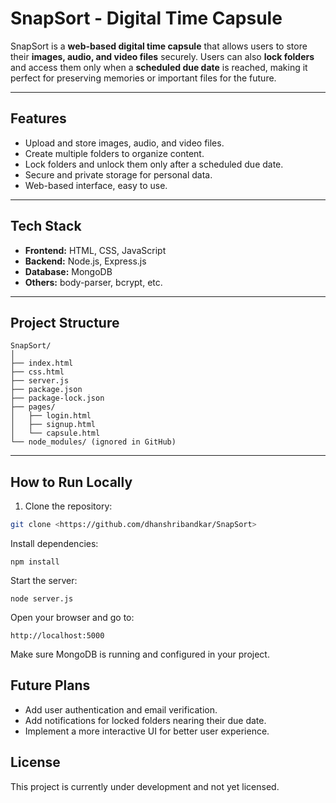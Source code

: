 # SnapSort - Digital Time Capsule

SnapSort is a **web-based digital time capsule** that allows users to store their **images, audio, and video files** securely. Users can also **lock folders** and access them only when a **scheduled due date** is reached, making it perfect for preserving memories or important files for the future.

---

## Features

- Upload and store images, audio, and video files.
- Create multiple folders to organize content.
- Lock folders and unlock them only after a scheduled due date.
- Secure and private storage for personal data.
- Web-based interface, easy to use.

---

## Tech Stack

- **Frontend:** HTML, CSS, JavaScript  
- **Backend:** Node.js, Express.js  
- **Database:** MongoDB  
- **Others:** body-parser, bcrypt, etc.

---

## Project Structure
```
SnapSort/
│
├── index.html
├── css.html
├── server.js
├── package.json
├── package-lock.json
├── pages/
│   ├── login.html
│   ├── signup.html
│   └── capsule.html
└── node_modules/ (ignored in GitHub)
```

---

## How to Run Locally

1. Clone the repository:

```bash
git clone <https://github.com/dhanshribandkar/SnapSort>
```

Install dependencies:
```
npm install
```

Start the server:
```
node server.js
```


Open your browser and go to:
```
http://localhost:5000
```

Make sure MongoDB is running and configured in your project.

## Future Plans

- Add user authentication and email verification.
- Add notifications for locked folders nearing their due date.
- Implement a more interactive UI for better user experience.

## License

This project is currently under development and not yet licensed.


